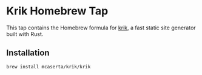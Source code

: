 # Krik Homebrew Tap

This tap contains the Homebrew formula for [krik](https://github.com/mcaserta/krik), a fast static site generator built with Rust.

## Installation

```bash
brew install mcaserta/krik/krik
```
